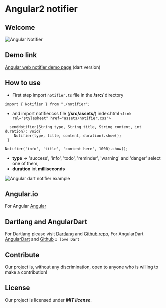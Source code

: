 # Angular2 notifier 
## Welcome

![Angular Notifier](https://woorklab.com/images/angular2-notifier.png)

## Demo link

[Angular web notifier demo page](https://augustpi.github.io/angular-dart-notifier/) (dart version)


## How to use

* First step import `notifier.ts` file in the **/src/** directory

```
import { Notifier } from "./notifier";
```
* and import notifier.css file (**/src/assets/**) 
index.html ```<link rel="stylesheet" href="assets/notifier.css">```


```
  sendNotifier(String type, String title, String content, int duration): void{
    Notifier(type, title, content, duration).show();
 }
```


```
Notifier('info', 'title', 'content here', 1000).show();
```

* **type** -> 'success', 'info', 'todo', 'reminder', 'warning' and 'danger' select one of them, 
* **duration** int **milliseconds**

![Angular dart notifier example](https://woorklab.com/images/notifier2.png)

## Angular.io

For Angular [Angular](http://angulardart.io)

## Dartlang and AngularDart

For Dartlang please visit [Dartlang](https://www.dartlang.org) and [Github repo](https://github.com/dart-lang),
For AngularDart [AngularDart](http://angulardart.org) and [Github](https://github.com/dart-lang/angular)
```I love Dart```

## Contribute
Our project is, without any discrimination, open to anyone who is willing to make a contribution!

## License
Our project is licensed under ***MIT license***.
